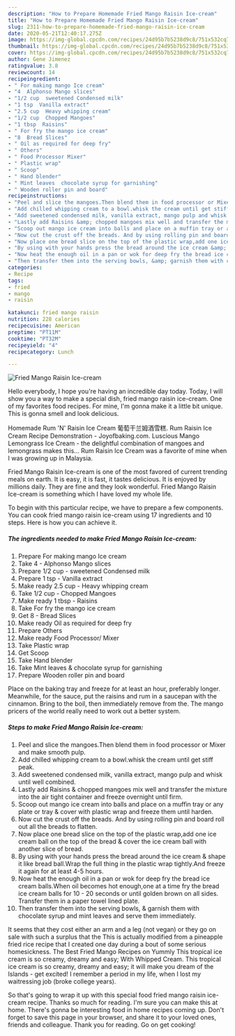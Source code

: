 ```yaml
---
description: "How to Prepare Homemade Fried Mango Raisin Ice-cream"
title: "How to Prepare Homemade Fried Mango Raisin Ice-cream"
slug: 2311-how-to-prepare-homemade-fried-mango-raisin-ice-cream
date: 2020-05-21T12:40:17.275Z
image: https://img-global.cpcdn.com/recipes/24d95b7b5238d9c8/751x532cq70/fried-mango-raisin-ice-cream-recipe-main-photo.jpg
thumbnail: https://img-global.cpcdn.com/recipes/24d95b7b5238d9c8/751x532cq70/fried-mango-raisin-ice-cream-recipe-main-photo.jpg
cover: https://img-global.cpcdn.com/recipes/24d95b7b5238d9c8/751x532cq70/fried-mango-raisin-ice-cream-recipe-main-photo.jpg
author: Gene Jimenez
ratingvalue: 3.8
reviewcount: 14
recipeingredient:
- " For making mango Ice cream"
- "4  Alphonso Mango slices"
- "1/2 cup  sweetened Condensed milk"
- "1 tsp  Vanilla extract"
- "2.5 cup  Heavy whipping cream"
- "1/2 cup  Chopped Mangoes"
- "1 tbsp  Raisins"
- " For fry the mango ice cream"
- "8  Bread Slices"
- " Oil as required for deep fry"
- " Others"
- " Food Processor Mixer"
- " Plastic wrap"
- " Scoop"
- " Hand blender"
- " Mint leaves  chocolate syrup for garnishing"
- " Wooden roller pin and board"
recipeinstructions:
- "Peel and slice the mangoes.Then blend them in food processor or Mixer and make smooth pulp."
- "Add chilled whipping cream to a bowl.whisk the cream until get stiff peak."
- "Add sweetened condensed milk, vanilla extract, mango pulp and whisk until well combined."
- "Lastly add Raisins &amp; chopped mangoes mix well and transfer the mixture into the air tight container and freeze overnight until firm."
- "Scoop out mango ice cream into balls and place on a muffin tray or any plate or tray &amp; cover with plastic wrap and freeze them until harden."
- "Now cut the crust off the breads. And by using rolling pin and board roll out all the breads to flatten."
- "Now place one bread slice on the top of the plastic wrap,add one ice cream ball on the top of the bread &amp; cover the ice cream ball with another slice of bread."
- "By using with your hands press the bread around the ice cream &amp; shape it like bread ball.Wrap the full thing in the plastic wrap tightly.And freeze it again for at least 4-5 hours."
- "Now heat the enough oil in a pan or wok for deep fry the bread ice cream balls.When oil becomes hot enough,one at a time fry the bread ice cream balls for 10 - 20 seconds or until golden brown on all sides. Transfer them in a paper towel lined plate."
- "Then transfer them into the serving bowls, &amp; garnish them with chocolate syrup and mint leaves and serve them immediately."
categories:
- Recipe
tags:
- fried
- mango
- raisin

katakunci: fried mango raisin 
nutrition: 228 calories
recipecuisine: American
preptime: "PT11M"
cooktime: "PT32M"
recipeyield: "4"
recipecategory: Lunch

---
```



![Fried Mango Raisin Ice-cream](https://img-global.cpcdn.com/recipes/24d95b7b5238d9c8/751x532cq70/fried-mango-raisin-ice-cream-recipe-main-photo.jpg)

Hello everybody, I hope you're having an incredible day today. Today, I will show you a way to make a special dish, fried mango raisin ice-cream. One of my favorites food recipes. For mine, I'm gonna make it a little bit unique. This is gonna smell and look delicious.

Homemade Rum &#39;N&#39; Raisin Ice Cream 葡萄干兰姆酒雪糕. Rum Raisin Ice Cream Recipe Demonstration - Joyofbaking.com. Luscious Mango Lemongrass Ice Cream - the delightful combination of mangoes and lemongrass makes this… Rum Raisin Ice Cream was a favorite of mine when I was growing up in Malaysia.

Fried Mango Raisin Ice-cream is one of the most favored of current trending meals on earth. It is easy, it is fast, it tastes delicious. It is enjoyed by millions daily. They are fine and they look wonderful. Fried Mango Raisin Ice-cream is something which I have loved my whole life.


To begin with this particular recipe, we have to prepare a few components. You can cook fried mango raisin ice-cream using 17 ingredients and 10 steps. Here is how you can achieve it.

<!--inarticleads1-->

##### The ingredients needed to make Fried Mango Raisin Ice-cream:

1. Prepare  For making mango Ice cream
1. Take 4 - Alphonso Mango slices
1. Prepare 1/2 cup - sweetened Condensed milk
1. Prepare 1 tsp - Vanilla extract
1. Make ready 2.5 cup - Heavy whipping cream
1. Take 1/2 cup - Chopped Mangoes
1. Make ready 1 tbsp - Raisins
1. Take  For fry the mango ice cream
1. Get 8 - Bread Slices
1. Make ready  Oil as required for deep fry
1. Prepare  Others
1. Make ready  Food Processor/ Mixer
1. Take  Plastic wrap
1. Get  Scoop
1. Take  Hand blender
1. Take  Mint leaves &amp; chocolate syrup for garnishing
1. Prepare  Wooden roller pin and board


Place on the baking tray and freeze for at least an hour, preferably longer. Meanwhile, for the sauce, put the raisins and rum in a saucepan with the cinnamon. Bring to the boil, then immediately remove from the. The mango pricers of the world really need to work out a better system. 

<!--inarticleads2-->

##### Steps to make Fried Mango Raisin Ice-cream:

1. Peel and slice the mangoes.Then blend them in food processor or Mixer and make smooth pulp.
1. Add chilled whipping cream to a bowl.whisk the cream until get stiff peak.
1. Add sweetened condensed milk, vanilla extract, mango pulp and whisk until well combined.
1. Lastly add Raisins &amp; chopped mangoes mix well and transfer the mixture into the air tight container and freeze overnight until firm.
1. Scoop out mango ice cream into balls and place on a muffin tray or any plate or tray &amp; cover with plastic wrap and freeze them until harden.
1. Now cut the crust off the breads. And by using rolling pin and board roll out all the breads to flatten.
1. Now place one bread slice on the top of the plastic wrap,add one ice cream ball on the top of the bread &amp; cover the ice cream ball with another slice of bread.
1. By using with your hands press the bread around the ice cream &amp; shape it like bread ball.Wrap the full thing in the plastic wrap tightly.And freeze it again for at least 4-5 hours.
1. Now heat the enough oil in a pan or wok for deep fry the bread ice cream balls.When oil becomes hot enough,one at a time fry the bread ice cream balls for 10 - 20 seconds or until golden brown on all sides. Transfer them in a paper towel lined plate.
1. Then transfer them into the serving bowls, &amp; garnish them with chocolate syrup and mint leaves and serve them immediately.


It seems that they cost either an arm and a leg (not vegan) or they go on sale with such a surplus that the This is actually modified from a pineapple fried rice recipe that I created one day during a bout of some serious homesickness. The Best Fried Mango Recipes on Yummly This tropical ice cream is so creamy, dreamy and easy; With Whipped Cream. This tropical ice cream is so creamy, dreamy and easy; it will make you dream of the Islands - get excited! I remember a period in my life, when I lost my waitressing job (broke college years). 

So that's going to wrap it up with this special food fried mango raisin ice-cream recipe. Thanks so much for reading. I'm sure you can make this at home. There's gonna be interesting food in home recipes coming up. Don't forget to save this page in your browser, and share it to your loved ones, friends and colleague. Thank you for reading. Go on get cooking!
